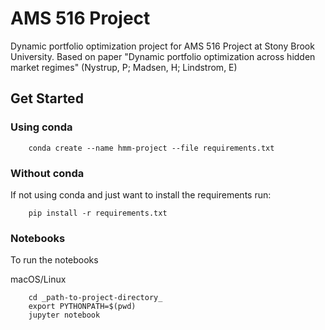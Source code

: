 # AMS 516 Project

Dynamic portfolio optimization project for AMS 516 Project at Stony Brook University.
Based on paper "Dynamic portfolio optimization across hidden market regimes" (Nystrup, P; Madsen, H; Lindstrom, E)


## Get Started

### Using conda

```shell
    conda create --name hmm-project --file requirements.txt
```

### Without conda

If not using conda and just want to install the requirements run:

```shell
    pip install -r requirements.txt
```

### Notebooks

To run the notebooks

macOS/Linux
```shell
    cd _path-to-project-directory_
    export PYTHONPATH=$(pwd)
    jupyter notebook
```


